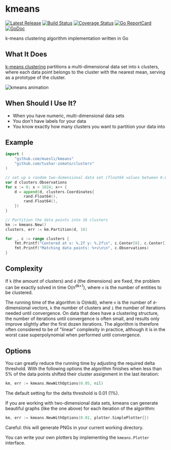 # kmeans

[![Latest Release](https://img.shields.io/github/release/muesli/kmeans.svg)](https://github.com/muesli/kmeans/releases)
[![Build Status](https://github.com/muesli/kmeans/workflows/build/badge.svg)](https://github.com/muesli/kmeans/actions)
[![Coverage Status](https://coveralls.io/repos/github/muesli/kmeans/badge.svg?branch=master)](https://coveralls.io/github/muesli/kmeans?branch=master)
[![Go ReportCard](https://goreportcard.com/badge/muesli/kmeans)](https://goreportcard.com/report/muesli/kmeans)
[![GoDoc](https://godoc.org/github.com/golang/gddo?status.svg)](https://pkg.go.dev/github.com/muesli/kmeans)

k-means clustering algorithm implementation written in Go

## What It Does

[k-means clustering](https://en.wikipedia.org/wiki/K-means_clustering) partitions
a multi-dimensional data set into `k` clusters, where each data point belongs
to the cluster with the nearest mean, serving as a prototype of the cluster.

![kmeans animation](https://github.com/muesli/kmeans/blob/master/kmeans.gif)

## When Should I Use It?

- When you have numeric, multi-dimensional data sets
- You don't have labels for your data
- You know exactly how many clusters you want to partition your data into

## Example

```go
import (
	"github.com/muesli/kmeans"
	"github.com/tushar-zomato/clusters"
)

// set up a random two-dimensional data set (float64 values between 0.0 and 1.0)
var d clusters.Observations
for x := 0; x < 1024; x++ {
	d = append(d, clusters.Coordinates{
		rand.Float64(),
		rand.Float64(),
	})
}

// Partition the data points into 16 clusters
km := kmeans.New()
clusters, err := km.Partition(d, 16)

for _, c := range clusters {
	fmt.Printf("Centered at x: %.2f y: %.2f\n", c.Center[0], c.Center[1])
	fmt.Printf("Matching data points: %+v\n\n", c.Observations)
}
```

## Complexity

If `k` (the amount of clusters) and `d` (the dimensions) are fixed, the problem
can be exactly solved in time O(n<sup>dk+1</sup>), where `n` is the number of
entities to be clustered.

The running time of the algorithm is O(nkdi), where `n` is the number of
`d`-dimensional vectors, `k` the number of clusters and `i` the number of
iterations needed until convergence. On data that does have a clustering
structure, the number of iterations until convergence is often small, and
results only improve slightly after the first dozen iterations. The algorithm
is therefore often considered to be of "linear" complexity in practice,
although it is in the worst case superpolynomial when performed until
convergence.

## Options

You can greatly reduce the running time by adjusting the required delta
threshold. With the following options the algorithm finishes when less than 5%
of the data points shifted their cluster assignment in the last iteration:

```go
km, err := kmeans.NewWithOptions(0.05, nil)
```

The default setting for the delta threshold is 0.01 (1%).

If you are working with two-dimensional data sets, kmeans can generate
beautiful graphs (like the one above) for each iteration of the algorithm:

```go
km, err := kmeans.NewWithOptions(0.01, plotter.SimplePlotter{})
```

Careful: this will generate PNGs in your current working directory.

You can write your own plotters by implementing the `kmeans.Plotter` interface.
